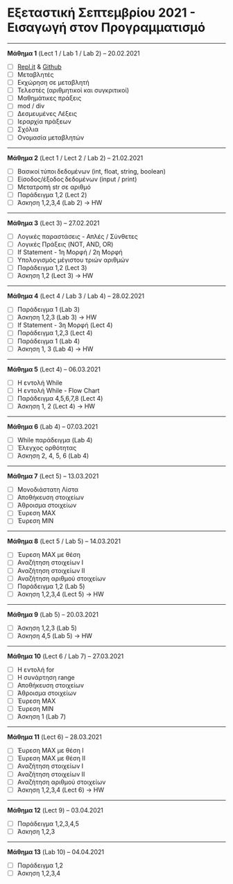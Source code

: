 # Εξεταστική Σεπτεμβρίου 2021 - Εισαγωγή στον Προγραμματισμό

---

**Μάθημα 1** (Lect 1 / Lab 1 / Lab 2) – 20.02.2021

- [ ] [Repl.it](Repl.it) & [Github](github.com)
- [ ] Μεταβλητές
- [ ] Εκχώρηση σε μεταβλητή
- [ ] Τελεστές (αριθμητικοί και συγκριτικοί)
- [ ] Μαθημάτικες πράξεις
- [ ] mod / div
- [ ] Δεσμευμένες Λέξεις
- [ ] Ιεραρχία πράξεων
- [ ] Σχόλια
- [ ] Ονομασία μεταβλητών

---

**Μάθημα 2** (Lect 1 / Lect 2 / Lab 2) – 21.02.2021

- [ ] Βασικοί τύποι δεδομένων (int, float, string, boolean)  
- [ ] Είσοδος/έξοδος δεδομένων (input / print)
- [ ] Μετατροπή str σε αριθμό
- [ ] Παράδειγμα 1,2 (Lect 2)
- [ ] Άσκηση 1,2,3,4 (Lab 2) &rarr; HW

---

**Μάθημα 3** (Lect 3) – 27.02.2021

- [ ] Λογικές παραστάσεις - Απλές / Σύνθετες
- [ ] Λογικές Πράξεις (NOT, AND, OR)
- [ ] If Statement - 1η Μορφή / 2η Μορφή
- [ ] Υπολογισμός μέγιστου τριών αριθμών
- [ ] Παράδειγμα 1,2 (Lect 3)
- [ ] Άσκηση 1,2 (Lect 3) &rarr; HW

---

**Μάθημα 4** (Lect 4 / Lab 3 / Lab 4) – 28.02.2021

- [ ] Παράδειγμα 1 (Lab 3)  
- [ ] Άσκηση 1,2,3 (Lab 3) &rarr; HW
- [ ] If Statement - 3η Μορφή (Lect 4)
- [ ] Παράδειγμα 1,2,3 (Lect 4)  
- [ ] Παράδειγμα 1 (Lab 4)  
- [ ] Άσκηση 1, 3 (Lab 4) &rarr; HW

---

**Μάθημα 5** (Lect 4) – 06.03.2021

- [ ] Η εντολή While
- [ ] Η εντολή While - Flow Chart
- [ ] Παράδειγμα 4,5,6,7,8 (Lect 4)  
- [ ] Άσκηση 1, 2 (Lect 4) &rarr; HW

---

**Μάθημα 6** (Lab 4) – 07.03.2021

- [ ] While παράδειγμα (Lab 4)
- [ ] Έλεγχος ορθότητας
- [ ] Άσκηση 2, 4, 5, 6 (Lab 4)

---

**Μάθημα 7** (Lect 5) – 13.03.2021

- [ ] Μονοδιάστατη Λίστα
- [ ] Αποθήκευση στοιχείων
- [ ] Άθροισμα στοιχείων
- [ ] Έυρεση MAX
- [ ] Έυρεση MIN

---

**Μάθημα 8** (Lect 5 / Lab 5) – 14.03.2021 

- [ ] Έυρεση MAX με θέση
- [ ] Αναζήτηση στοιχείων I
- [ ] Αναζήτηση στοιχείων II
- [ ] Αναζήτηση αριθμού στοιχείων
- [ ] Παράδειγμα 1,2 (Lab 5)  
- [ ] Άσκηση 1,2,3,4 (Lect 5) &rarr; HW

---

**Μάθημα 9** (Lab 5) – 20.03.2021

- [ ] Άσκηση 1,2,3 (Lab 5)
- [ ] Άσκηση 4,5 (Lab 5) &rarr; HW

---

**Μάθημα 10** (Lect 6 / Lab 7) – 27.03.2021

- [ ] Η εντολή for
- [ ] Η συνάρτηση range
- [ ] Αποθήκευση στοιχείων
- [ ] Άθροισμα στοιχείων
- [ ] Έυρεση MAX
- [ ] Έυρεση MIN
- [ ] Άσκηση 1 (Lab 7)

---

**Μάθημα 11** (Lect 6) – 28.03.2021

- [ ] Έυρεση MAX με θέση Ι
- [ ] Έυρεση MAX με θέση ΙΙ
- [ ] Αναζήτηση στοιχείων I
- [ ] Αναζήτηση στοιχείων II
- [ ] Αναζήτηση αριθμού στοιχείων
- [ ] Άσκηση 1,2,3,4 (Lect 6) &rarr; HW

---

**Μάθημα 12** (Lect 9) – 03.04.2021

- [ ] Παράδειγμα 1,2,3,4,5
- [ ] Άσκηση 1,2,3

---

**Μάθημα 13** (Lab 10) – 04.04.2021

- [ ] Παράδειγμα 1,2
- [ ] Άσκηση 1,2,3,4
